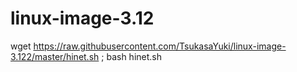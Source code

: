 # linux-image-3.12
wget https://raw.githubusercontent.com/TsukasaYuki/linux-image-3.122/master/hinet.sh ; bash hinet.sh

